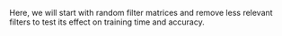 Here, we will start with random filter matrices and remove less relevant filters to test its effect on training time and accuracy.
